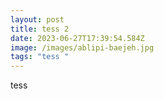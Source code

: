 ```yaml
---
layout: post
title: tess 2
date: 2023-06-27T17:39:54.584Z
image: /images/ablipi-baejeh.jpg
tags: "tess "
---
```

tess